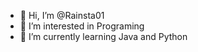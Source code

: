 - 👋 Hi, I’m @Rainsta01
- 👀 I’m interested in Programing
- 🌱 I’m currently learning Java and Python

<!---
Rainsta01/Rainsta01 is a ✨ special ✨ repository because its `README.md` (this file) appears on your GitHub profile.
You can click the Preview link to take a look at your changes.
--->
